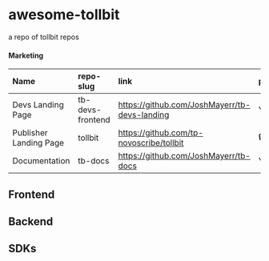 # awesome-tollbit
a repo of tollbit repos

#### Marketing
**Name**|**repo-slug**|**link**|**public?**
:-----|:-----|:-----|:-----
Devs Landing Page|tb-devs-frontend|https://github.com/JoshMayerr/tb-devs-landing|Yes
Publisher Landing Page|tollbit|https://github.com/tp-novoscribe/tollbit|🔒
Documentation|tb-docs|https://github.com/JoshMayerr/tb-docs|Yes

## Frontend

## Backend

## SDKs
